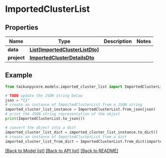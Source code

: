 # ImportedClusterList


## Properties

Name | Type | Description | Notes
------------ | ------------- | ------------- | -------------
**data** | [**List[ImportedClusterListDto]**](ImportedClusterListDto.md) |  | 
**project** | [**ImportedClusterDetailsDto**](ImportedClusterDetailsDto.md) |  | 

## Example

```python
from taikunpycore.models.imported_cluster_list import ImportedClusterList

# TODO update the JSON string below
json = "{}"
# create an instance of ImportedClusterList from a JSON string
imported_cluster_list_instance = ImportedClusterList.from_json(json)
# print the JSON string representation of the object
print(ImportedClusterList.to_json())

# convert the object into a dict
imported_cluster_list_dict = imported_cluster_list_instance.to_dict()
# create an instance of ImportedClusterList from a dict
imported_cluster_list_from_dict = ImportedClusterList.from_dict(imported_cluster_list_dict)
```
[[Back to Model list]](../README.md#documentation-for-models) [[Back to API list]](../README.md#documentation-for-api-endpoints) [[Back to README]](../README.md)


